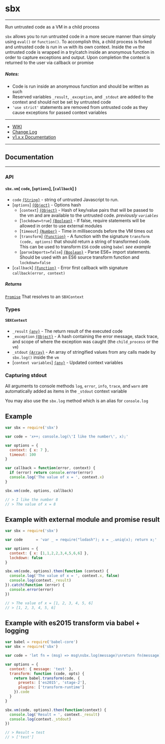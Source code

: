 # sbx
---
Run untrusted code as a VM in a child process

`sbx` allows you to run untrusted code in a more secure manner than simply using `eval()` or `function()`. To accomplish this, a child process is forked and untrusted code is run in `vm` with its own context. Inside the `vm` the untrusted code is wrapped in a try/catch inside an anonymous function in order to capture exceptions and output. Upon completion the context is returned to the user via callback or promise

##### Notes:
* Code is run inside an anonymous function and should be written as such
* Reserved variables `_result`, `_exception`, and `_stdout` are added to the context and should not be set by untrusted code
* `'use strict'` statements are removed from untrusted code as they cause exceptions for passed context variables

---

* [WIKI](https://github.com/bhoriuchi/sbx/wiki)
* [Change Log](https://github.com/bhoriuchi/sbx/wiki/Change-Log)
* [v1.x.x Documentation](https://github.com/bhoriuchi/sbx/wiki/v1.x.x)

---

## Documentation
---
### API

#### `sbx.vm`( `code`, [`options`], [`callback`] )

* `code` [`{String}`](https://developer.mozilla.org/en-US/docs/Web/JavaScript/Reference/Global_Objects/String) - string of untrusted Javascript to run.
* [`options`] [`{Object}`](https://developer.mozilla.org/en-US/docs/Web/JavaScript/Reference/Global_Objects/Object) - Options hash
  * [`context`] [`{Object}`](https://developer.mozilla.org/en-US/docs/Web/JavaScript/Reference/Global_Objects/Object) - Hash of key/value pairs that will be passed to the vm and are available to the untrusted code. *previously `variables`*
  * [`lockdown=true`] [`{Boolean}`](https://developer.mozilla.org/en-US/docs/Web/JavaScript/Reference/Global_Objects/Boolean) - If false, require statements will be allowed in order to use external modules
  * [`timeout`] [`{Number}`](https://developer.mozilla.org/en-US/docs/Web/JavaScript/Reference/Global_Objects/Number) - Time in milliseconds before the VM times out
  * [`transform`] [`{Function}`](https://developer.mozilla.org/en-US/docs/Web/JavaScript/Reference/Global_Objects/Function) - A function with the signature `transform (code, options)` that should return a string of transformed code. This can be used to transform `ES6` code using `babel` *see example*
  * [`parseImports=false`] [`{Boolean}`](https://developer.mozilla.org/en-US/docs/Web/JavaScript/Reference/Global_Objects/Boolean) - Parse ES6+ import statements. Should be used with an ES6 source transform function and `lockdown=false`
* [`callback`] [`{Function}`](https://developer.mozilla.org/en-US/docs/Web/JavaScript/Reference/Global_Objects/Function) - Error first callback with signature `callback(error, context)`

##### Returns

[`Promise`](https://developer.mozilla.org/en-US/docs/Web/JavaScript/Reference/Global_Objects/Promise) That resolves to an `SBXContext`


### Types

#### `SBXContext`
* `_result` [`{any}`](https://developer.mozilla.org/en-US/docs/Web/JavaScript/Reference/Global_Objects) - The return result of the executed code
* `_exception` [`{Object}`](https://developer.mozilla.org/en-US/docs/Web/JavaScript/Reference/Global_Objects/Object) - A hash containing the error message, stack trace, and scope of where the exception was caught (the `child_process` or the `vm`)
* `_stdout` [`{Array}`](https://developer.mozilla.org/en-US/docs/Web/JavaScript/Reference/Global_Objects/Array) - An array of stringified values from any calls made by `sbx.log()` inside the `vm`
* [`context variables`] [`{any}`](https://developer.mozilla.org/en-US/docs/Web/JavaScript/Reference/Global_Objects) - Updated context variables


### Capturing stdout

All arguments to console methods `log`, `error`, `info`, `trace`, and `warn` are automatically added as items in the `_stdout` context variable

You may also use the `sbx.log` method which is an alias for `console.log`

## Example

```js
var sbx = require('sbx')

var code = 'x++; console.log(\'I like the number\', x);'

var options = {
  context: { x: 7 },
  timeout: 100
}

var callback = function(error, context) {
  if (error) return console.error(error)
  console.log('The value of x = ', context.x)
}

sbx.vm(code, options, callback)

// > I like the number 8
// > The value of x = 8
```

## Example with external module and promise result

```js
var sbx = require('sbx')

var code      = 'var _ = require("lodash"); x = _.uniq(x); return x;'

var options = {
  context: { x: [1,1,2,2,3,4,5,6,6] },
  lockdown: false
}

sbx.vm(code, options).then(function (context) {
  console.log('The value of x = ', context.x, false)
  console.log(context._result)
}).catch(function (error) {
  console.error(error)
})

// > The value of x = [1, 2, 3, 4, 5, 6]
// > [1, 2, 3, 4, 5, 6]
```

## Example with es2015 transform via babel + logging

```js
var babel = require('babel-core')
var sbx = require('sbx')

var code = 'let fn = (msg) => msg\nsbx.log(message)\nreturn fn(message)'

var options = {
  context: { message: 'test' },
  transform: function (code, opts) {
    return babel.transform(code, {
      presets: ['es2015', 'stage-2'],
      plugins: ['transform-runtime']
    }).code
  }
}

sbx.vm(code, options).then(function(context) {
  console.log('Result = ', context._result)
  console.log(context._stdout)
})

// > Result = test
// > ['test']
```
